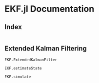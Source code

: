 # EKF.jl Documentation

## Index

```@index
```

## Extended Kalman Filtering

```@docs
EKF.ExtendedKalmanFilter
```

```@docs
EKF.estimateState
```

```@docs
EKF.simulate
```
